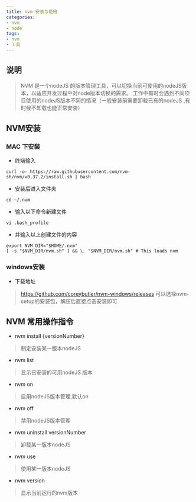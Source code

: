 ```yaml
---
title: nvm 安装与使用
categories:
- nvm 
- node
tags:
- nvm
- 工具
---
```


## 说明
> NVM 是一个nodeJS 的版本管理工具，可以切换当前可使用的nodeJS版本，以适应开发过程中对node版本切换的需求。
> 工作中有时会遇到不同项目使用的nodeJS版本不同的情况（一般安装前需要卸载已有的nodeJS ,有时候不卸载也能正常安装）


## NVM安装
### MAC 下安装
- 终端输入
```shell   
curl -o- https://raw.githubusercontent.com/nvm-sh/nvm/v0.37.2/install.sh | bash
```
- 安装后进入文件夹
```shell
cd ~/.nvm
```

- 输入以下命令新建文件
```shell
vi .bash_profile
```
- 并输入以上创建文件的内容
```shell
export NVM_DIR="$HOME/.nvm"
[ -s "$NVM_DIR/nvm.sh" ] && \. "$NVM_DIR/nvm.sh" # This loads nvm
```

### windows安装

- 下载地址
> https://github.com/coreybutler/nvm-windows/releases
> 可以选择nvm-setup的安装包，解压后直接点击安装即可

## NVM 常用操作指令

- nvm install {versionNumber}
> 制定安装某一版本nodeJS 

- nvm list
> 显示已安装的可用nodeJS 版本

- nvm on
> 启用nodeJS版本管理,默认on

- nvm off
> 禁用nodeJS版本管理

- nvm uninstall versionNumber
> 卸载某一版本nodeJS

- nvm use
> 使用某一版本nodeJS 

- nvm version
>显示当前运行的nvm版本
